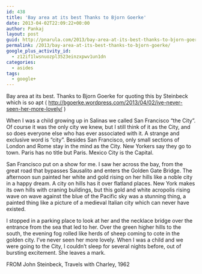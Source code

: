 ```yaml
---
id: 438
title: 'Bay area at its best Thanks to Bjorn Goerke'
date: 2013-04-02T22:09:22+00:00
author: Pankaj
layout: post
guid: http://pnarula.com/2013/bay-area-at-its-best-thanks-to-bjorn-goerke/
permalink: /2013/bay-area-at-its-best-thanks-to-bjorn-goerke/
google_plus_activity_id:
  - z12if1lwsnuozpl3523einzxpwv1un1dn
categories:
  - asides
tags:
  - google+
---
```

Bay area at its best. Thanks to Bjorn Goerke for quoting this by Steinbeck which is so apt ( <a href="http://bgoerke.wordpress.com/2013/04/02/ive-never-seen-her-more-lovely/" onclick="_gaq.push(['_trackEvent', 'outbound-article', 'http://bgoerke.wordpress.com/2013/04/02/ive-never-seen-her-more-lovely/', 'http://bgoerke.wordpress.com/2013/04/02/ive-never-seen-her-more-lovely/']);"  class="ot-anchor" rel="nofollow">http://bgoerke.wordpress.com/2013/04/02/ive-never-seen-her-more-lovely/</a> )

When I was a child growing up in Salinas we called San Francisco “the City”. Of course it was the only city we knew, but I still think of it as the City, and so does everyone else who has ever associated with it. A strange and exclusive word is “city”. Besides San Francisco, only small sections of London and Rome stay in the mind as the City. New Yorkers say they go to town. Paris has no title but Paris. Mexico City is the Capital.

San Francisco put on a show for me. I saw her across the bay, from the great road that bypasses Sausalito and enters the Golden Gate Bridge. The afternoon sun painted her white and gold rising on her hills like a noble city in a happy dream. A city on hills has it over flatland places. New York makes its own hills with craning buildings, but this gold and white acropolis rising wave on wave against the blue of the Pacific sky was a stunning thing, a painted thing like a picture of a medieval Italian city which can never have existed.

I stopped in a parking place to look at her and the necklace bridge over the entrance from the sea that led to her. Over the green higher hills to the south, the evening fog rolled like herds of sheep coming to cote in the golden city. I’ve never seen her more lovely. When I was a child and we were going to the City, I couldn’t sleep for several nights before, out of bursting excitement. She leaves a mark.

FROM John Steinbeck, Travels with Charley, 1962